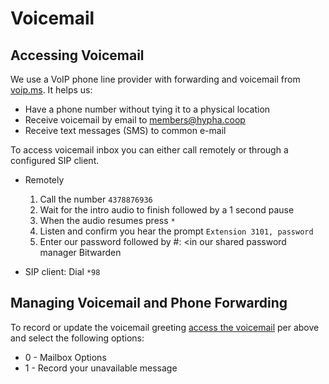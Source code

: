 # Voicemail

## Accessing Voicemail 

We use a VoIP phone line provider with forwarding and voicemail from <a href="https://www.voip.ms" data-proofer-ignore>voip.ms</a>. It helps us:

- Have a phone number without tying it to a physical location
- Receive voicemail by email to [members@hypha.coop](mailto:members@hypha.coop)
- Receive text messages (SMS) to common e-mail

To access voicemail inbox you can either call remotely or through a configured SIP client.

- Remotely
  1. Call the number `4378876936`  
  2. Wait for the intro audio to finish followed by a 1 second pause
  3. When the audio resumes press `*`
  4. Listen and confirm you hear the prompt `Extension 3101, password`
  5. Enter our password followed by #: <in our shared password manager Bitwarden


- SIP client: 
  Dial `*98`

## Managing Voicemail and Phone Forwarding

To record or update the voicemail greeting [access the voicemail](#accessing-voicemail) per above and select the following options:

- 0 - Mailbox Options
- 1 - Record your unavailable message

